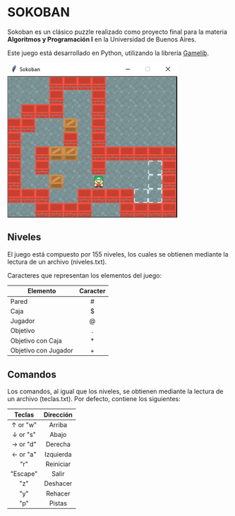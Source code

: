 # SOKOBAN

Sokoban es un clásico puzzle realizado como proyecto final para la materia **Algoritmos y Programación I** en la Universidad de Buenos Aires.

Este juego está desarrollado en Python, utilizando la librería [Gamelib](https://dessaya.github.io/python-gamelib/ "Gamelib").

![](https://github.com/AlexiaAroa/Sokoban-Python/blob/master/img/sokoban.png)

## Niveles
El juego está compuesto por 155 niveles, los cuales se obtienen mediante la lectura de un archivo (niveles.txt).

Caracteres que representan los elementos del juego:


| Elemento  | Caracter  |
| ------------ |:------------:|
| Pared  | #  |
| Caja  | $  |
| Jugador  | @  |
| Objetivo  | .  |
| Objetivo con Caja  | *  |
| Objetivo con Jugador  | +  |

## Comandos
Los comandos, al igual que los niveles, se obtienen mediante la lectura de un archivo (teclas.txt). Por defecto, contiene los siguientes:

| Teclas  | Dirección  |
|:------------:|:------------:|
| ↑ or "w" | Arriba  |
| ↓ or "s"  | Abajo  |
| → or "d"  | Derecha  |
| ← or "a"  | Izquierda |
| "r"  | Reiniciar  |
| "Escape"  | Salir  |
| "z"  | Deshacer  |
| "y"  | Rehacer  |
| "p"  | Pistas  |
